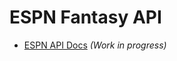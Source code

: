 # ESPN Fantasy API


* [ESPN API Docs](https://bialesdaniel.github.io/espn-fantasy-api) *(Work in progress)*